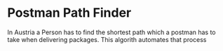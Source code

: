 # Postman Path Finder
 In Austria a Person has to find the shortest path which a postman has to take when delivering packages. This algorith automates that process
